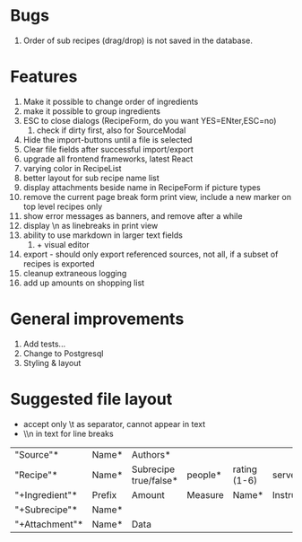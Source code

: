 # Bugs

1. Order of sub recipes (drag/drop) is not saved in the database.


# Features

1. Make it possible to change order of ingredients
2. make it possible to group ingredients
3. ESC to close dialogs (RecipeForm, do you want YES=ENter,ESC=no)
    1. check if dirty first, also for SourceModal
4. Hide the import-buttons until a file is selected
5. Clear file fields after successful import/export
6. upgrade all frontend frameworks, latest React
7. varying color in RecipeList
8. better layout for sub recipe name list
9. display attachments beside name in RecipeForm if picture types
10. remove the current page break form print view, include a new marker on top level recipes only
11. show error messages as banners, and remove after a while
12. display \n as linebreaks in print view
13. ability to use markdown in larger text fields
    1. \+ visual editor
14. export - should only export referenced sources, not all, if a subset of recipes is exported
15. cleanup extraneous logging
16. add up amounts on shopping list

# General improvements

1. Add tests...
2. Change to Postgresql
3. Styling & layout

# Suggested file layout
- accept only \t as separator, cannot appear in text
- \\\n in text for line breaks

|  |               |                                                    |  |  |  |  |  |  | |
| --------- |---------------|----------------------------------------------------| ------- | ------------ | ------ | --------------- | ----- | ------ | -------|
| "Source"* | Name* | Authors*   |
| "Recipe"* | Name*   | Subrecipe true/false*   | people* | rating (1-6) | served |  instructions* | notes | source | pageref|
| "+Ingredient"* | Prefix | Amount | Measure | Name*  | Instruction |
| "+Subrecipe"* | Name*   |
| "+Attachment"* | Name*  | Data |
